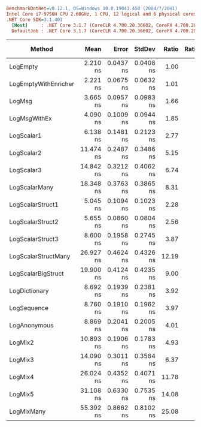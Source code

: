``` ini

BenchmarkDotNet=v0.12.1, OS=Windows 10.0.19041.450 (2004/?/20H1)
Intel Core i7-9750H CPU 2.60GHz, 1 CPU, 12 logical and 6 physical cores
.NET Core SDK=3.1.401
  [Host]     : .NET Core 3.1.7 (CoreCLR 4.700.20.36602, CoreFX 4.700.20.37001), X64 RyuJIT
  DefaultJob : .NET Core 3.1.7 (CoreCLR 4.700.20.36602, CoreFX 4.700.20.37001), X64 RyuJIT


```
|               Method |      Mean |     Error |    StdDev | Ratio | RatioSD |  Gen 0 | Gen 1 | Gen 2 | Allocated |
|--------------------- |----------:|----------:|----------:|------:|--------:|-------:|------:|------:|----------:|
|             LogEmpty |  2.210 ns | 0.0437 ns | 0.0408 ns |  1.00 |    0.00 |      - |     - |     - |         - |
| LogEmptyWithEnricher |  2.221 ns | 0.0675 ns | 0.0632 ns |  1.01 |    0.04 |      - |     - |     - |         - |
|               LogMsg |  3.665 ns | 0.0957 ns | 0.0983 ns |  1.66 |    0.05 |      - |     - |     - |         - |
|         LogMsgWithEx |  4.090 ns | 0.1009 ns | 0.0944 ns |  1.85 |    0.05 |      - |     - |     - |         - |
|           LogScalar1 |  6.138 ns | 0.1481 ns | 0.2123 ns |  2.77 |    0.10 |      - |     - |     - |         - |
|           LogScalar2 | 11.474 ns | 0.2487 ns | 0.3486 ns |  5.15 |    0.22 |      - |     - |     - |         - |
|           LogScalar3 | 14.842 ns | 0.3212 ns | 0.4062 ns |  6.74 |    0.19 |      - |     - |     - |         - |
|        LogScalarMany | 18.348 ns | 0.3763 ns | 0.3865 ns |  8.31 |    0.21 | 0.0089 |     - |     - |      56 B |
|     LogScalarStruct1 |  5.045 ns | 0.1094 ns | 0.1023 ns |  2.28 |    0.06 |      - |     - |     - |         - |
|     LogScalarStruct2 |  5.655 ns | 0.0860 ns | 0.0804 ns |  2.56 |    0.06 |      - |     - |     - |         - |
|     LogScalarStruct3 |  8.600 ns | 0.1958 ns | 0.2745 ns |  3.87 |    0.16 |      - |     - |     - |         - |
|  LogScalarStructMany | 26.927 ns | 0.4624 ns | 0.4326 ns | 12.19 |    0.34 | 0.0242 |     - |     - |     152 B |
|   LogScalarBigStruct | 19.900 ns | 0.4124 ns | 0.4235 ns |  9.00 |    0.24 |      - |     - |     - |         - |
|        LogDictionary |  8.692 ns | 0.1939 ns | 0.2381 ns |  3.92 |    0.11 | 0.0051 |     - |     - |      32 B |
|          LogSequence |  8.760 ns | 0.1910 ns | 0.1962 ns |  3.97 |    0.13 | 0.0051 |     - |     - |      32 B |
|         LogAnonymous |  8.869 ns | 0.2041 ns | 0.2005 ns |  4.01 |    0.12 | 0.0051 |     - |     - |      32 B |
|              LogMix2 | 10.893 ns | 0.1906 ns | 0.1783 ns |  4.93 |    0.12 |      - |     - |     - |         - |
|              LogMix3 | 14.090 ns | 0.3011 ns | 0.3584 ns |  6.37 |    0.18 |      - |     - |     - |         - |
|              LogMix4 | 26.024 ns | 0.4352 ns | 0.4071 ns | 11.78 |    0.32 | 0.0217 |     - |     - |     136 B |
|              LogMix5 | 31.108 ns | 0.6330 ns | 0.7535 ns | 14.08 |    0.40 | 0.0268 |     - |     - |     168 B |
|           LogMixMany | 55.392 ns | 0.8662 ns | 0.8102 ns | 25.08 |    0.72 | 0.0446 |     - |     - |     280 B |
